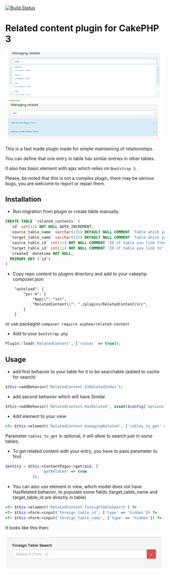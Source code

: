 [![Build Status](https://travis-ci.org/aiphee/cakephp-related-content.svg?branch=master)](https://travis-ci.org/aiphee/cakephp-related-content)

# Related content plugin for CakePHP 3

![Autocomplete](/related1.png "Autocomplete")
![Related view](/related2.png "Related view")


This is a fast made plugin made for simple maintaining of relationships.

You can define that one entry in table has similar entries in other tables.

It also has basic element with ajax which relies on `Bootstrap 3`.

Please, be noted that this is not a complex plugin, there may be serious bugs, you are welcome to report or repair them.

## Installation

 - Run migration from plugin or create table manually.
```SQL
CREATE TABLE `related_contents` (
  `id` int(11) NOT NULL AUTO_INCREMENT,
  `source_table_name` varchar(255) DEFAULT NULL COMMENT 'Table which you link from',
  `target_table_name` varchar(255) DEFAULT NULL COMMENT 'Table which you link to',
  `source_table_id` int(11) NOT NULL COMMENT 'ID of table you link from',
  `target_table_id` int(11) NOT NULL COMMENT 'ID of table you link to',
  `created` datetime NOT NULL,
  PRIMARY KEY (`id`)
)
```
 - Copy repo content to plugins directory and add to your cakephp composer.json
```Composer
    "autoload": {
        "psr-4": {
            "App\\": "src",
            "RelatedContent\\": "./plugins/RelatedContent/src",
        }
    }
```
or use packagist `composer require aiphee/related-content`

 - Add to your `bootstrap.php`
```PHP
Plugin::load('RelatedContent', ['routes' => true]);
```

## Usage
 - add first behavior to your table for it to be searchable (added to cache for search)
```PHP
$this->addBehavior('RelatedContent.InRelatedIndex');
```
 - add second behavior which will have Similar
```PHP
$this->addBehavior('RelatedContent.HasRelated', isset($config['options']) ? $config['options'] : []);
```

 - Add element to your view
```PHP
<?= $this->element('RelatedContent.managingRelated', ['tables_to_get' => ['ContentNews', 'ContentPages']]) ?>
```
Parameter `tables_to_get` is optional, it will allow to search just in some tables.

 - To get related content with your entry, you have to pass parameter to find
```PHP
$entity = $this->ContentPages->get($id, [
				'getRelated' => true
			]);
```

- You can also use element in view, which model does not have HasRelated behavior, to populate some fields
(target_table_name and target_table_id are directly in table)
```PHP
<?= $this->element('RelatedContent.foreignTableSearch') ?>
<?= $this->Form->input('foreign_table_id', ['type' => 'hidden']) ?>
<?= $this->Form->input('foreign_table_name', ['type' => 'hidden']) ?>
```
It looks like this then:

![Managing related without associations](/related3.png "Managing related without associations")


